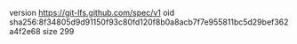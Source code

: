 version https://git-lfs.github.com/spec/v1
oid sha256:8f34805d9d91150f93c80fd120f8b0a8acb7f7e955811bc5d29bef362a4f2e68
size 299
